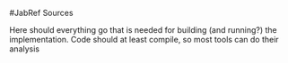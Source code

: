 #JabRef Sources

Here should everything go that is needed for building (and running?) the implementation. Code should at least compile, so most tools can do their analysis
